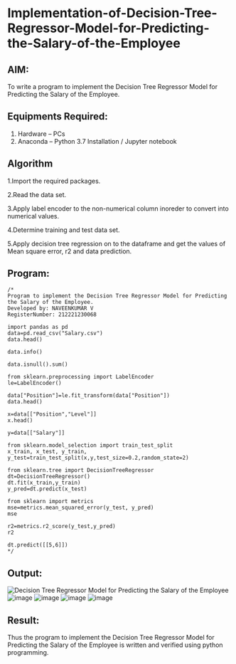 # Implementation-of-Decision-Tree-Regressor-Model-for-Predicting-the-Salary-of-the-Employee

## AIM:
To write a program to implement the Decision Tree Regressor Model for Predicting the Salary of the Employee.

## Equipments Required:
1. Hardware – PCs
2. Anaconda – Python 3.7 Installation / Jupyter notebook

## Algorithm
1.Import the required packages.

2.Read the data set.

3.Apply label encoder to the non-numerical column inoreder to convert into numerical values.

4.Determine training and test data set.

5.Apply decision tree regression on to the dataframe and get the values of Mean square error, r2 and data prediction. 

## Program:
```
/*
Program to implement the Decision Tree Regressor Model for Predicting the Salary of the Employee.
Developed by: NAVEENKUMAR V
RegisterNumber: 212221230068

import pandas as pd
data=pd.read_csv("Salary.csv")
data.head()

data.info()

data.isnull().sum()

from sklearn.preprocessing import LabelEncoder
le=LabelEncoder()

data["Position"]=le.fit_transform(data["Position"])
data.head()

x=data[["Position","Level"]]
x.head()

y=data[["Salary"]]

from sklearn.model_selection import train_test_split
x_train, x_test, y_train, y_test=train_test_split(x,y,test_size=0.2,random_state=2)

from sklearn.tree import DecisionTreeRegressor
dt=DecisionTreeRegressor()
dt.fit(x_train,y_train)
y_pred=dt.predict(x_test)

from sklearn import metrics
mse=metrics.mean_squared_error(y_test, y_pred)
mse

r2=metrics.r2_score(y_test,y_pred)
r2

dt.predict([[5,6]]) 
*/
```

## Output:
![Decision Tree Regressor Model for Predicting the Salary of the Employee](sam.png)
![image](https://user-images.githubusercontent.com/94165322/202895134-d0ef2295-7c4b-4c0f-86f5-23975293f1ef.png)
![image](https://user-images.githubusercontent.com/94165322/202895140-61cfc103-4cb9-46b2-83d3-514045ee5ef0.png)
![image](https://user-images.githubusercontent.com/94165322/202895144-b13ae871-0d7b-4758-bfd1-21ad01c4c598.png)
![image](https://user-images.githubusercontent.com/94165322/202895151-1021148c-bebd-4aa9-99a6-ed73aca38114.png)


## Result:
Thus the program to implement the Decision Tree Regressor Model for Predicting the Salary of the Employee is written and verified using python programming.
